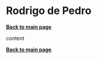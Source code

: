 # Rodrigo de Pedro
**[Back to main page](https://lazyfoxstudio.github.io/Project-2/)**

content

**[Back to main page](https://lazyfoxstudio.github.io/Project-2/)**